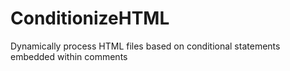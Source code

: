# ConditionizeHTML
Dynamically process HTML files based on conditional statements embedded within comments
